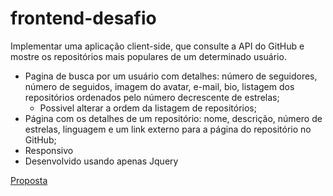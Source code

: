 # frontend-desafio
Implementar uma aplicação client-side, que consulte a API do GitHub e mostre os repositórios mais populares de um determinado usuário.


- Pagina de busca por um usuário com detalhes: número de seguidores, número de seguidos, imagem do avatar, e-mail, bio,  listagem dos repositórios ordenados pelo número decrescente de estrelas;
    - Possivel alterar a ordem da listagem de repositórios;
- Página com os detalhes de um repositório: nome, descrição, número de estrelas, linguagem e um link externo para a página do repositório no GitHub;
- Responsivo
- Desenvolvido usando apenas Jquery


[Proposta](https://github.com/ZXVentures/frontend-desafio)

